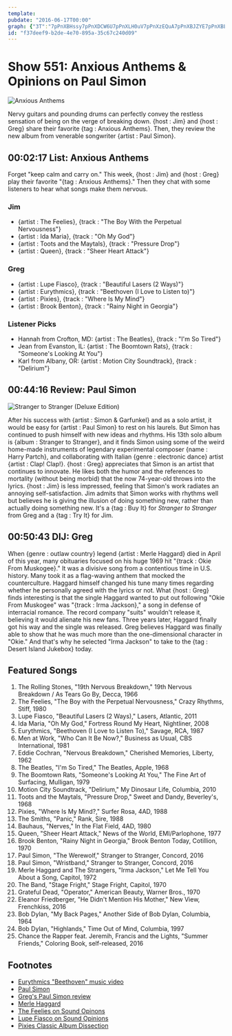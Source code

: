 ```yaml
---
template: 
pubdate: "2016-06-17T00:00"
graph: {"3T":"7pPnXBHssy7pPnXDCW6U7pPnXLH0uV7pPnXzEQuA7pPnXBJZYE7pPnXBLcb47pPnXWTxbJ7pPnXiOH5z7pPnXrlYGe04HnY7pPnX7pPnXWD11MLH0uVlH7I0RMDQNzEQuABI2hbBJZYEDCW6UEw1YJBKVd6BLcb4WTxbJmLbpC6k8iFiOH5zBHssyBL1tQr7yyArlYGe04HnYBHw7DRnCDyWD11M","21S":"Z8e7MsXd0KBLQEgsXd0K19KwoBLQEgBLQEgdhnxe97qipBLQEgB9nAOZ8e7M97qipBHm1GX6cfddhnxe","2CJ":"BCr54qjvvtH7JVHqjvvtBHm1GqYVo9H7JVHqYVo9"}
id: "f37deef9-b2de-4e70-895a-35c67c240d09"
---
```






# Show 551: Anxious Anthems & Opinions on Paul Simon

![Anxious Anthems](https://static.soundopinions.org/images/2016/anxious_web.jpeg)

Nervy guitars and pounding drums can perfectly convey the restless sensation of being on the verge of breaking down. {host : Jim} and {host : Greg} share their favorite {tag : Anxious Anthems}. Then, they review the new album from venerable songwriter {artist : Paul Simon}.



## 00:02:17 List: Anxious Anthems

Forget  "keep calm and carry on."  This week, {host : Jim} and {host : Greg} play their favorite "{tag : Anxious Anthems}." Then they chat with some listeners to hear what songs make them nervous.


### Jim

- {artist : The Feelies}, {track : "The Boy With the Perpetual Nervousness"}
- {artist : Ida Maria}, {track : "Oh My God"}
- {artist : Toots and the Maytals}, {track : "Pressure Drop"}
- {artist : Queen}, {track : "Sheer Heart Attack"}


### Greg

- {artist : Lupe Fiasco}, {track : "Beautiful Lasers (2 Ways)"}
- {artist : Eurythmics}, {track : "Beethoven (I Love to Listen to)"}
- {artist : Pixies}, {track : "Where Is My Mind"}
- {artist : Brook Benton}, {track : "Rainy Night in Georgia"}


### Listener Picks

- Hannah from Crofton, MD: {artist : The Beatles}, {track : "I'm So Tired"}
- Jean from Evanston, IL: {artist : The Boomtown Rats}, {track : "Someone's Looking At You"}
- Karl from Albany, OR: {artist : Motion City Soundtrack}, {track : "Delirium"}



## 00:44:16 Review: Paul Simon

![Stranger to Stranger (Deluxe Edition)](https://static.soundopinions.org/assets/551/21S0.jpg)

After his success with {artist : Simon & Garfunkel} and as a solo artist, it would be easy for {artist : Paul Simon} to rest on his laurels. But Simon has continued to push himself with new ideas and rhythms. His 13th solo album is {album : Stranger to Stranger}, and it finds Simon using some of the weird home-made instruments of legendary experimental composer {name : Harry Partch}, and collaborating with Italian {genre : electronic dance} artist {artist : Clap! Clap!}. {host : Greg} appreciates that Simon is an artist that continues to innovate. He likes both the humor and the references to mortality (without being morbid) that the now 74-year-old throws into the lyrics. {host : Jim} is less impressed, feeling that Simon's work radiates an annoying self-satisfaction. Jim admits that Simon works with rhythms well but believes he is giving the illusion of doing something new, rather than actually doing something new. It's a {tag : Buy It} for *Stranger to Stranger* from Greg and a {tag : Try It} for Jim.



## 00:50:43 DIJ: Greg

When {genre : outlaw country} legend {artist : Merle Haggard} died in April of this year, many obituaries focused on his huge 1969 hit "{track : Okie From Muskogee}."  It was a divisive song from a contentious time in U.S. history. Many took it as a flag-waving anthem that mocked the counterculture. Haggard himself changed his tune many times regarding whether he personally agreed with the lyrics or not.  What {host : Greg} finds interesting is that the single Haggard wanted to put out following "Okie From Muskogee" was "{track : Irma Jackson}," a song in defense of interracial romance. The record company "suits" wouldn't release it, believing it would alienate his new fans. Three years later, Haggard finally got his way and the single was released. Greg believes Haggard was finally able to show that he was much more than the one-dimensional character in "Okie." And that's why he selected "Irma Jackson" to take to the {tag : Desert Island Jukebox} today.



## Featured Songs

1. The Rolling Stones, "19th Nervous Breakdown," 19th Nervous Breakdown / As Tears Go By, Decca, 1966
2. The Feelies, "The Boy with the Perpetual Nervousness," Crazy Rhythms, Stiff, 1980
3. Lupe Fiasco, "Beautiful Lasers (2 Ways)," Lasers, Atlantic, 2011
4. Ida Maria, "Oh My God," Fortress Round My Heart, Nightliner, 2008
5. Eurythmics, "Beethoven (I Love to Listen To)," Savage, RCA, 1987
6. Men at Work, "Who Can It Be Now?," Business as Usual, CBS International, 1981
7. Eddie Cochran, "Nervous Breakdown," Cherished Memories, Liberty, 1962
8. The Beatles, "I'm So Tired," The Beatles, Apple, 1968
9. The Boomtown Rats, "Someone's Looking At You," The Fine Art of Surfacing, Mulligan, 1979
10. Motion City Soundtrack, "Delirium," My Dinosaur Life, Columbia, 2010
11. Toots and the Maytals, "Pressure Drop," Sweet and Dandy, Beverley's, 1968
12. Pixies, "Where Is My Mind?," Surfer Rosa, 4AD, 1988
13. The Smiths, "Panic," Rank, Sire, 1988
14. Bauhaus, "Nerves," In the Flat Field, 4AD, 1980
15. Queen, "Sheer Heart Attack," News of the World, EMI/Parlophone, 1977
16. Brook Benton, "Rainy Night in Georgia," Brook Benton Today, Cotillion, 1970
17. Paul Simon, "The Werewolf," Stranger to Stranger, Concord, 2016
18. Paul Simon, "Wristband," Stranger to Stranger, Concord, 2016
19. Merle Haggard and The Strangers, "Irma Jackson," Let Me Tell You About a Song, Capitol, 1972
20. The Band, "Stage Fright," Stage Fright, Capitol, 1970
21. Grateful Dead, "Operator," American Beauty, Warner Bros., 1970
22. Eleanor Friedberger, "He Didn't Mention His Mother," New View, Frenchkiss, 2016
23. Bob Dylan, "My Back Pages," Another Side of Bob Dylan, Columbia, 1964
24. Bob Dylan, "Highlands," Time Out of Mind, Columbia, 1997
25. Chance the Rapper feat. Jeremih, Francis and the Lights, "Summer Friends," Coloring Book, self-released, 2016



## Footnotes

- [Eurythmics "Beethoven" music video](https://www.youtube.com/watch?v=rbuMXyzouJQ)
- [Paul Simon](http://www.paulsimon.com/)
- [Greg's Paul Simon review](http://www.chicagotribune.com/entertainment/music/kot/sc-music-paul-simon-stranger-ent-0603-20160603-column.html)
- [Merle Haggard](http://www.merlehaggard.com/)
- [The Feelies on Sound Opinons](/show/138)
- [Lupe Fiasco on Sound Opinions](/show/62)
- [Pixies Classic Album Dissection](/show/217)